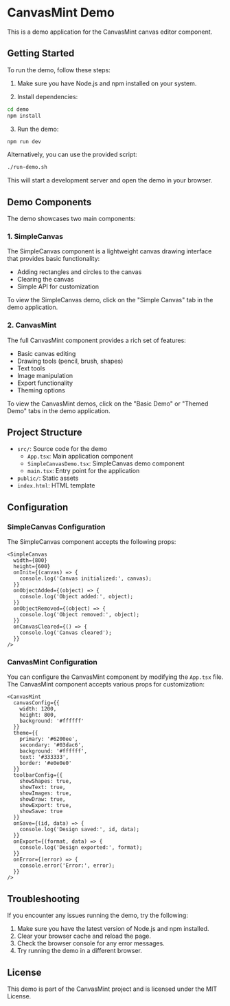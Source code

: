 # CanvasMint Demo

This is a demo application for the CanvasMint canvas editor component.

## Getting Started

To run the demo, follow these steps:

1. Make sure you have Node.js and npm installed on your system.

2. Install dependencies:

```bash
cd demo
npm install
```

3. Run the demo:

```bash
npm run dev
```

Alternatively, you can use the provided script:

```bash
./run-demo.sh
```

This will start a development server and open the demo in your browser.

## Demo Components

The demo showcases two main components:

### 1. SimpleCanvas

The SimpleCanvas component is a lightweight canvas drawing interface that provides basic functionality:

- Adding rectangles and circles to the canvas
- Clearing the canvas
- Simple API for customization

To view the SimpleCanvas demo, click on the "Simple Canvas" tab in the demo application.

### 2. CanvasMint

The full CanvasMint component provides a rich set of features:

- Basic canvas editing
- Drawing tools (pencil, brush, shapes)
- Text tools
- Image manipulation
- Export functionality
- Theming options

To view the CanvasMint demos, click on the "Basic Demo" or "Themed Demo" tabs in the demo application.

## Project Structure

- `src/`: Source code for the demo
  - `App.tsx`: Main application component
  - `SimpleCanvasDemo.tsx`: SimpleCanvas demo component
  - `main.tsx`: Entry point for the application
- `public/`: Static assets
- `index.html`: HTML template

## Configuration

### SimpleCanvas Configuration

The SimpleCanvas component accepts the following props:

```tsx
<SimpleCanvas
  width={800}
  height={600}
  onInit={(canvas) => {
    console.log('Canvas initialized:', canvas);
  }}
  onObjectAdded={(object) => {
    console.log('Object added:', object);
  }}
  onObjectRemoved={(object) => {
    console.log('Object removed:', object);
  }}
  onCanvasCleared={() => {
    console.log('Canvas cleared');
  }}
/>
```

### CanvasMint Configuration

You can configure the CanvasMint component by modifying the `App.tsx` file. The CanvasMint component accepts various props for customization:

```tsx
<CanvasMint
  canvasConfig={{
    width: 1200,
    height: 800,
    background: '#ffffff'
  }}
  theme={{
    primary: '#6200ee',
    secondary: '#03dac6',
    background: '#ffffff',
    text: '#333333',
    border: '#e0e0e0'
  }}
  toolbarConfig={{
    showShapes: true,
    showText: true,
    showImages: true,
    showDraw: true,
    showExport: true,
    showSave: true
  }}
  onSave={(id, data) => {
    console.log('Design saved:', id, data);
  }}
  onExport={(format, data) => {
    console.log('Design exported:', format);
  }}
  onError={(error) => {
    console.error('Error:', error);
  }}
/>
```

## Troubleshooting

If you encounter any issues running the demo, try the following:

1. Make sure you have the latest version of Node.js and npm installed.
2. Clear your browser cache and reload the page.
3. Check the browser console for any error messages.
4. Try running the demo in a different browser.

## License

This demo is part of the CanvasMint project and is licensed under the MIT License.
